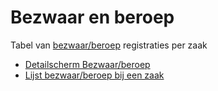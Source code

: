 # Bezwaar en beroep

Tabel van [bezwaar/beroep](/docs/probleemoplossing/module_overstijgende_schermen/bezwaar_beroep.md) registraties per zaak

- [Detailscherm Bezwaar/beroep](/docs/probleemoplossing/module_overstijgende_schermen/bezwaar_beroep/detailpagina_bezwaar_beroep.md)
- [Lijst bezwaar/beroep bij een zaak](/docs/probleemoplossing/module_overstijgende_schermen/bezwaar_beroep/lijst_bezwaar_beroep_bij_zaak.md)
